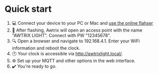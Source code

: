 
# Quick start
1. :computer:  Connect your device to your PC or Mac and [use the online flahser](flasher.md)
2. :signal_strength: After flashing, Awtrix will open an access point with the name "AWTRIX LIGHT". Connect with PW "12345678".
3. :mag: Open a browser and navigate to 192.168.4.1. Enter your WiFi information and reboot the clock.
4. :clock1: Your clock is accessible via http://awtrixlight.local/.
5. :gear: Set up your MQTT and other options in the web interface.
6. :heavy_check_mark: You're ready to go.